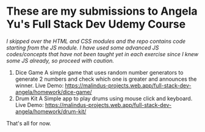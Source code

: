 # These are my submissions to Angela Yu's Full Stack Dev Udemy Course
*I skipped over the HTML and CSS modules and the repo contains code starting from the JS module.
I have used some advanced JS codes/concepts that have not been taught yet in each exercise since I knew some JS already, so proceed with caution.*


1. Dice Game
   A simple game that uses random number generators to generate 2 numbers and check which one is greater and announces the winner.
   Live Demo: https://malindus-projects.web.app/full-stack-dev-angela/homework/dice-game/
2. Drum Kit
   A Simple app to play drums using mouse click and keyboard.
   Live Demo: https://malindus-projects.web.app/full-stack-dev-angela/homework/drum-kit/

That's all for now.
